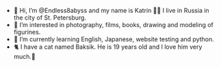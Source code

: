- 👋 Hi, I’m @Endless8abyss and my name is Katrin 🐱‍💻 I live in Russia in the city of St. Petersburg.
- 👀 I’m interested in photography, films, books, drawing and modeling of figurines.
- 🌱 I’m currently learning English, Japanese, website testing and python.
- 🐈 I have a cat named Baksik. He is 19 years old and I love him very much.💖

<!---
Endless8abyss/Endless8abyss is a ✨ special ✨ repository because its `README.md` (this file) appears on your GitHub profile.
You can click the Preview link to take a look at your changes.
--->

